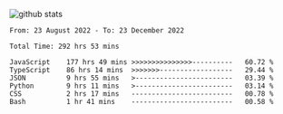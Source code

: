 
![github stats](https://github-readme-stats.vercel.app/api?username=realmahd1&show_icons=true&theme=codeSTACKr&hide_rank=true&count_private=true)

<!--START_SECTION:waka-->

```text
From: 23 August 2022 - To: 23 December 2022

Total Time: 292 hrs 53 mins

JavaScript    177 hrs 49 mins >>>>>>>>>>>>>>>----------   60.72 %
TypeScript    86 hrs 14 mins  >>>>>>>------------------   29.44 %
JSON          9 hrs 55 mins   >------------------------   03.39 %
Python        9 hrs 11 mins   >------------------------   03.14 %
CSS           2 hrs 17 mins   -------------------------   00.78 %
Bash          1 hr 41 mins    -------------------------   00.58 %
```

<!--END_SECTION:waka-->
